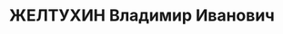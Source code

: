 ---
title: ЖЕЛТУХИН Владимир Иванович
description: "1914 року народження, х. Хмелівський Сиротинського району Сталінградської\
  \ області, росіянин, освіта вища, безпартійний. Проживав: м. Макіївка Донецької\
  \ області, шахтоуправління \"Грузьке\". Заступник головного інженера шахтоуправління\
  \ \"Грузьке\". \n  Заарештований 7 серпня 1937 року. Засуджений виїзною сесією військової\
  \ колегії Верховного Суду СРСР у м. Харкові на 10 років ВТТ з позбавленням прав\
  \ на 5 років. \n  Реабілітований у 1942 році."
---